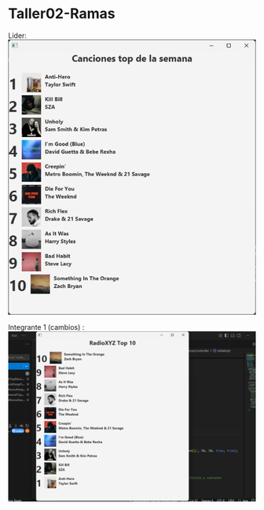 # Taller02-Ramas



Lider:
![Resultado](TopMusical/TopMusical/img/Titulo.png)

Integrante 1 (cambios) : 
![alt text](capturain1.png)

